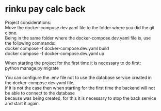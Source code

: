 # rinku pay calc back

Project considerations:  
Move the docker-compose.dev.yaml file to the folder where you did the git clone.  
Being in the same folder where the docker-compose.dev.yaml file is, use the following commands:  
docker compose -f docker-compose.dev.yaml build  
docker compose -f docker-compose.dev.yaml up

When starting the project for the first time it is necessary to do first:  
python manage.py migrate  

You can configure the .env file not to use the database service created in the docker-compose.dev.yaml file,  
if it is not the case then when starting for the first time the backend will not be able to connect to the database  
because was being created, for this it is necessary to stop the back service and start it again.